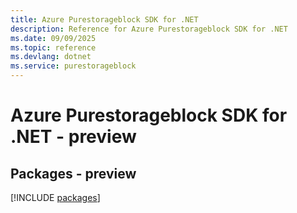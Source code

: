 ```yaml
---
title: Azure Purestorageblock SDK for .NET
description: Reference for Azure Purestorageblock SDK for .NET
ms.date: 09/09/2025
ms.topic: reference
ms.devlang: dotnet
ms.service: purestorageblock
---
```

# Azure Purestorageblock SDK for .NET - preview
## Packages - preview
[!INCLUDE [packages](purestorageblock-index.md)]
